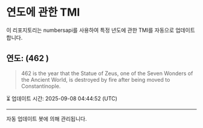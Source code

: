
# 연도에 관한 TMI

이 리포지토리는 numbersapi를 사용하여 특정 년도에 관한 TMI를 자동으로 업데이트합니다.

## 연도: (462 )
> 462 is the year that the Statue of Zeus, one of the Seven Wonders of the Ancient World, is destroyed by fire after being moved to Constantinople.

⏳ 업데이트 시간: 2025-09-08 04:44:52 (UTC)

---
자동 업데이트 봇에 의해 관리됩니다.
